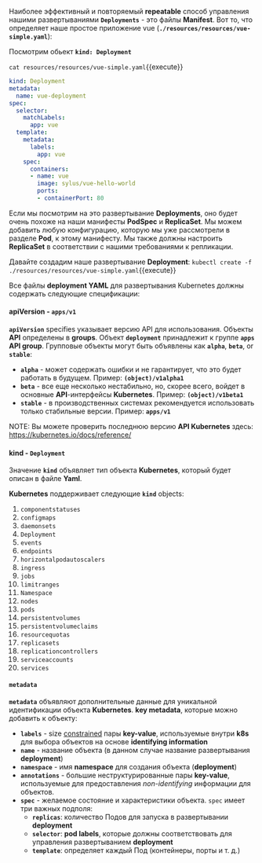 
Наиболее эффективный и повторяемый **repeatable** способ управления нашими развертываниями **`Deployments`** - это файлы **Manifest**. 
Вот то, что определяет наше простое приложение vue (**`./resources/resources/vue-simple.yaml`**):

Посмотрим обьект **`kind: Deployment`**

`cat resources/resources/vue-simple.yaml`{{execute}}

```yaml
kind: Deployment
metadata:
  name: vue-deployment
spec:
  selector:
    matchLabels:
      app: vue
  template:
    metadata:
      labels:
        app: vue
    spec:
      containers:
      - name: vue
        image: sylus/vue-hello-world
        ports:
        - containerPort: 80
```

Если мы посмотрим на это развертывание **Deployments**, оно будет очень похоже на наши манифесты **PodSpec** и **ReplicaSet**. 
Мы можем добавить любую конфигурацию, которую мы уже рассмотрели в разделе **Pod**, к этому манифесту. 
Мы также должны настроить **ReplicaSet** в соответствии с нашими требованиями к репликации.

Давайте создадим наше развертывание **Deployment**: `kubectl create -f ./resources/resources/vue-simple.yaml`{{execute}}

Все файлы **deployment YAML** для развертывания Kubernetes должны содержать следующие спецификации:

#### **apiVersion** - `apps/v1`

 **`apiVersion`** specifies указывает версию API для использования. 
 Объекты **API** определены в **groups**. Объект **`deployment`**  принадлежит к группе **`apps`** **API group**. 
 Групповые объекты могут быть объявлены как **`alpha`**, **`beta`**, or **`stable`**:
   * **`alpha`** - может содержать ошибки и не гарантирует, что это будет работать в будущем. Пример: **`(object)/v1alpha1`**
   * **`beta`** - все еще несколько нестабильно, но, скорее всего, войдет в основные **API**-интерфейсы **Kubernetes**. Пример: **`(object)/v1beta1`**
   * **`stable`** - в производственных системах рекомендуется использовать только стабильные версии. Пример: **`apps/v1`**

NOTE: Вы можете проверить последнюю версию **API Kubernetes** здесь:  https://kubernetes.io/docs/reference/

#### **kind** - `Deployment`

Значение **`kind`** объявляет тип объекта **Kubernetes**, который будет описан в файле **Yaml**. 

**Kubernetes** поддерживает следующие **`kind`**  objects:
  1. `componentstatuses`
  1. `configmaps`
  1. `daemonsets`
  1. `Deployment`
  1. `events`
  1. `endpoints`
  1. `horizontalpodautoscalers`
  1. `ingress`
  1. `jobs`
  1. `limitranges`
  1. `Namespace`
  1. `nodes`
  1. `pods`
  1. `persistentvolumes`
  1. `persistentvolumeclaims`
  1. `resourcequotas`
  1. `replicasets`
  1. `replicationcontrollers`
  1. `serviceaccounts`
  1. `services`

#### **`metadata`**

 **`metadata`** объявляют дополнительные данные для уникальной идентификации объекта **Kubernetes**. 
 **key metadata**, которые можно добавить к объекту:
  * **`labels`** - size [constrained](https://kubernetes.io/docs/concepts/overview/working-with-objects/labels/#syntax-and-character-set) пары **key-value**, используемые внутри **k8s** для выбора объектов на основе **identifying information**
  * **`name`** - название объекта (в данном случае название развертывания **deployment**)
  * **`namespace`** - имя **namespace** для создания объекта (**deployment**)
  * **`annotations`** - большие неструктурированные пары **key-value**, используемые для предоставления *non-identifying* информации для объектов. 
  * **`spec`** - желаемое состояние и характеристики объекта. `spec` имеет три важных подполя:
    - **`replicas`**: количество Подов для запуска в развертывании **deployment**
    - **`selector`**: **pod labels**, которые должны соответствовать для управления развертыванием **deployment**
    - **`template`**: определяет каждый Под (контейнеры, порты и т. д.)
